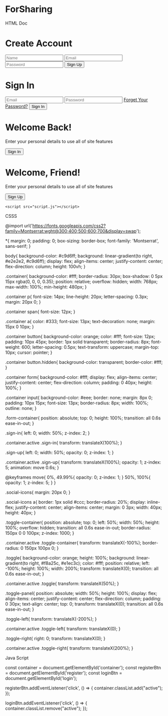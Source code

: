 # ForSharing


HTML Doc

<!DOCTYPE html>
<html lang="en">
  <head>
    <meta charset="UTF-8" />
    <meta name="viewport" content="width=device-width, initial-scale=1.0" />
    <!-- <link rel="stylesheet" href="https://cdnjs.cloudflare.com/ajax/libs/font-awesome/6.4.2/css/all.min.css"> -->
    <link rel="stylesheet" href="style.css" />
    <title>Modern Login Page</title>
  </head>

  <body>
    <div class="container" id="container">
      <div class="form-container sign-up">
        <form>
          <h1>Create Account</h1>
          <!-- <div class="social-icons">
                    <a href="#" class="icon"><i class="fa-brands fa-google-plus-g"></i></a>
                    <a href="#" class="icon"><i class="fa-brands fa-facebook-f"></i></a>
                    <a href="#" class="icon"><i class="fa-brands fa-github"></i></a>
                    <a href="#" class="icon"><i class="fa-brands fa-linkedin-in"></i></a>
                </div> -->
          <!-- <span>or use your email for registeration</span> -->
          <input type="text" placeholder="Name" />
          <input type="email" placeholder="Email" />
          <input type="password" placeholder="Password" />
          <button>Sign Up</button>
        </form>
      </div>
      <div class="form-container sign-in">
        <form>
          <h1>Sign In</h1>
          <!-- <div class="social-icons">
                    <a href="#" class="icon"><i class="fa-brands fa-google-plus-g"></i></a>
                    <a href="#" class="icon"><i class="fa-brands fa-facebook-f"></i></a>
                    <a href="#" class="icon"><i class="fa-brands fa-github"></i></a>
                    <a href="#" class="icon"><i class="fa-brands fa-linkedin-in"></i></a>
                </div> -->
          <!-- <span>or use your email password</span> -->
          <input type="email" placeholder="Email" />
          <input type="password" placeholder="Password" />
          <a href="#">Forget Your Password?</a>
          <button>Sign In</button>
        </form>
      </div>
      <div class="toggle-container">
        <div class="toggle">
          <div class="toggle-panel toggle-left">
            <h1>Welcome Back!</h1>
            <p>Enter your personal details to use all of site features</p>
            <button class="hidden" id="login">Sign In</button>
          </div>
          <div class="toggle-panel toggle-right">
            <h1>Welcome, Friend!</h1>
            <p>Enter your personal details to use all of site features</p>
            <button class="hidden" id="register">Sign Up</button>
          </div>
        </div>
      </div>
    </div>

    <script src="script.js"></script>
  </body>
</html>



CSSS


@import url('https://fonts.googleapis.com/css2?family=Montserrat:wght@300;400;500;600;700&display=swap');

*{
    margin: 0;
    padding: 0;
    box-sizing: border-box;
    font-family: 'Montserrat', sans-serif;
}

body{
    background-color: #c9d6ff;
    background: linear-gradient(to right, #e2e2e2, #c9d6ff);
    display: flex;
    align-items: center;
    justify-content: center;
    flex-direction: column;
    height: 100vh;
}

.container{
    background-color: #fff;
    border-radius: 30px;
    box-shadow: 0 5px 15px rgba(0, 0, 0, 0.35);
    position: relative;
    overflow: hidden;
    width: 768px;
    max-width: 100%;
    min-height: 480px;
}

.container p{
    font-size: 14px;
    line-height: 20px;
    letter-spacing: 0.3px;
    margin: 20px 0;
}

.container span{
    font-size: 12px;
}

.container a{
    color: #333;
    font-size: 13px;
    text-decoration: none;
    margin: 15px 0 10px;
}

.container button{
    background-color: orange;
    color: #fff;
    font-size: 12px;
    padding: 10px 45px;
    border: 1px solid transparent;
    border-radius: 8px;
    font-weight: 600;
    letter-spacing: 0.5px;
    text-transform: uppercase;
    margin-top: 10px;
    cursor: pointer;
}

.container button.hidden{
    background-color: transparent;
    border-color: #fff;
}

.container form{
    background-color: #fff;
    display: flex;
    align-items: center;
    justify-content: center;
    flex-direction: column;
    padding: 0 40px;
    height: 100%;
}

.container input{
    background-color: #eee;
    border: none;
    margin: 8px 0;
    padding: 10px 15px;
    font-size: 13px;
    border-radius: 8px;
    width: 100%;
    outline: none;
}

.form-container{
    position: absolute;
    top: 0;
    height: 100%;
    transition: all 0.6s ease-in-out;
}

.sign-in{
    left: 0;
    width: 50%;
    z-index: 2;
}

.container.active .sign-in{
    transform: translateX(100%);
}

.sign-up{
    left: 0;
    width: 50%;
    opacity: 0;
    z-index: 1;
}

.container.active .sign-up{
    transform: translateX(100%);
    opacity: 1;
    z-index: 5;
    animation: move 0.6s;
}

@keyframes move{
    0%, 49.99%{
        opacity: 0;
        z-index: 1;
    }
    50%, 100%{
        opacity: 1;
        z-index: 5;
    }
}

.social-icons{
    margin: 20px 0;
}

.social-icons a{
    border: 1px solid #ccc;
    border-radius: 20%;
    display: inline-flex;
    justify-content: center;
    align-items: center;
    margin: 0 3px;
    width: 40px;
    height: 40px;
}

.toggle-container{
    position: absolute;
    top: 0;
    left: 50%;
    width: 50%;
    height: 100%;
    overflow: hidden;
    transition: all 0.6s ease-in-out;
    border-radius: 150px 0 0 100px;
    z-index: 1000;
}

.container.active .toggle-container{
    transform: translateX(-100%);
    border-radius: 0 150px 100px 0;
}

.toggle{
    background-color: orange;
    height: 100%;
    background: linear-gradient(to right, #f8a25c, #e1ec3c);
    color: #fff;
    position: relative;
    left: -100%;
    height: 100%;
    width: 200%;
    transform: translateX(0);
    transition: all 0.6s ease-in-out;
}

.container.active .toggle{
    transform: translateX(50%);
}

.toggle-panel{
    position: absolute;
    width: 50%;
    height: 100%;
    display: flex;
    align-items: center;
    justify-content: center;
    flex-direction: column;
    padding: 0 30px;
    text-align: center;
    top: 0;
    transform: translateX(0);
    transition: all 0.6s ease-in-out;
}

.toggle-left{
    transform: translateX(-200%);
}

.container.active .toggle-left{
    transform: translateX(0);
}

.toggle-right{
    right: 0;
    transform: translateX(0);
}

.container.active .toggle-right{
    transform: translateX(200%);
}



Java Script

const container = document.getElementById('container');
const registerBtn = document.getElementById('register');
const loginBtn = document.getElementById('login');

registerBtn.addEventListener('click', () => {
    container.classList.add("active");
});

loginBtn.addEventListener('click', () => {
    container.classList.remove("active");
});

